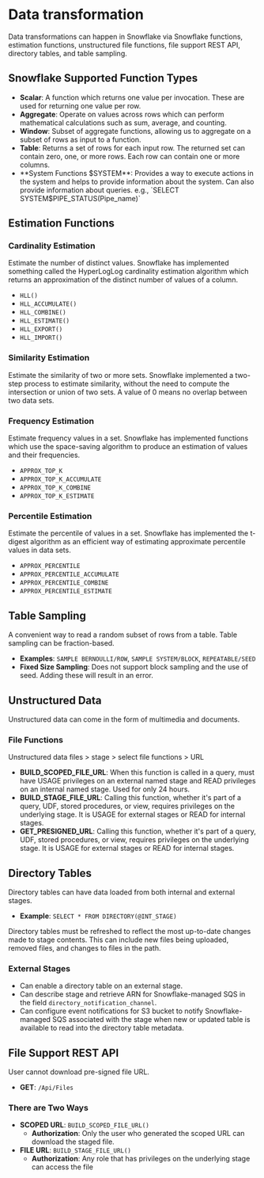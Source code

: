 # Data transformation

Data transformations can happen in Snowflake via Snowflake functions, estimation functions, unstructured file functions, file support REST API, directory tables, and table sampling.

## Snowflake Supported Function Types

- **Scalar**: A function which returns one value per invocation. These are used for returning one value per row.
- **Aggregate**: Operate on values across rows which can perform mathematical calculations such as sum, average, and counting.
- **Window**: Subset of aggregate functions, allowing us to aggregate on a subset of rows as input to a function.
- **Table**: Returns a set of rows for each input row. The returned set can contain zero, one, or more rows. Each row can contain one or more columns.
- **System Functions $SYSTEM**: Provides a way to execute actions in the system and helps to provide information about the system. Can also provide information about queries. e.g., `SELECT SYSTEM$PIPE_STATUS(Pipe_name)`

## Estimation Functions

### Cardinality Estimation

Estimate the number of distinct values. Snowflake has implemented something called the HyperLogLog cardinality estimation algorithm which returns an approximation of the distinct number of values of a column.

- `HLL()`
- `HLL_ACCUMULATE()`
- `HLL_COMBINE()`
- `HLL_ESTIMATE()`
- `HLL_EXPORT()`
- `HLL_IMPORT()`

### Similarity Estimation

Estimate the similarity of two or more sets. Snowflake implemented a two-step process to estimate similarity, without the need to compute the intersection or union of two sets. A value of 0 means no overlap between two data sets.

### Frequency Estimation

Estimate frequency values in a set. Snowflake has implemented functions which use the space-saving algorithm to produce an estimation of values and their frequencies.

- `APPROX_TOP_K`
- `APPROX_TOP_K_ACCUMULATE`
- `APPROX_TOP_K_COMBINE`
- `APPROX_TOP_K_ESTIMATE`

### Percentile Estimation

Estimate the percentile of values in a set. Snowflake has implemented the t-digest algorithm as an efficient way of estimating approximate percentile values in data sets.

- `APPROX_PERCENTILE`
- `APPROX_PERCENTILE_ACCUMULATE`
- `APPROX_PERCENTILE_COMBINE`
- `APPROX_PERCENTILE_ESTIMATE`

## Table Sampling

A convenient way to read a random subset of rows from a table. Table sampling can be fraction-based.

- **Examples**: `SAMPLE BERNOULLI/ROW`, `SAMPLE SYSTEM/BLOCK`, `REPEATABLE/SEED`
- **Fixed Size Sampling**: Does not support block sampling and the use of seed. Adding these will result in an error.

## Unstructured Data

Unstructured data can come in the form of multimedia and documents.

### File Functions

Unstructured data files > stage > select file functions > URL

- **BUILD_SCOPED_FILE_URL**: When this function is called in a query, must have USAGE privileges on an external named stage and READ privileges on an internal named stage. Used for only 24 hours.
- **BUILD_STAGE_FILE_URL**: Calling this function, whether it's part of a query, UDF, stored procedures, or view, requires privileges on the underlying stage. It is USAGE for external stages or READ for internal stages.
- **GET_PRESIGNED_URL**: Calling this function, whether it's part of a query, UDF, stored procedures, or view, requires privileges on the underlying stage. It is USAGE for external stages or READ for internal stages.

## Directory Tables

Directory tables can have data loaded from both internal and external stages.

- **Example**: `SELECT * FROM DIRECTORY(@INT_STAGE)`

Directory tables must be refreshed to reflect the most up-to-date changes made to stage contents. This can include new files being uploaded, removed files, and changes to files in the path.

### External Stages

- Can enable a directory table on an external stage.
- Can describe stage and retrieve ARN for Snowflake-managed SQS in the field `directory_notification_channel`.
- Can configure event notifications for S3 bucket to notify Snowflake-managed SQS associated with the stage when new or updated table is available to read into the directory table metadata.

## File Support REST API

User cannot download pre-signed file URL.

- **GET**: `/Api/Files`

### There are Two Ways

- **SCOPED URL**: `BUILD_SCOPED_FILE_URL()`
  - **Authorization**: Only the user who generated the scoped URL can download the staged file.
- **FILE URL**: `BUILD_STAGE_FILE_URL()`
  - **Authorization**: Any role that has privileges on the underlying stage can access the file
  